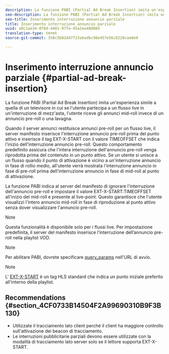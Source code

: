 ```yaml
---
description: La funzione PABI (Partial Ad Break Insertion) imita un'esperienza simile a quella di un televisore in cui se l'utente partecipa a un flusso live in un'interruzione di mezz'asta, l'utente riceve gli annunci mid-roll invece di un annuncio pre-roll o una lavagna.
seo-description: La funzione PABI (Partial Ad Break Insertion) imita un'esperienza simile a quella di un televisore in cui se l'utente partecipa a un flusso live in un'interruzione di mezz'asta, l'utente riceve gli annunci mid-roll invece di un annuncio pre-roll o una lavagna.
seo-title: Inserimento interruzione annuncio parziale
title: Inserimento interruzione annuncio parziale
uuid: a0c1ae34-0f8d-4401-97fe-45a2ea40d08d
translation-type: tm+mt
source-git-commit: 358c5b02d47f23a6adbc98e457e56c8220cae6e9

---
```



# Inserimento interruzione annuncio parziale {#partial-ad-break-insertion}

La funzione PABI (Partial Ad Break Insertion) imita un&#39;esperienza simile a quella di un televisore in cui se l&#39;utente partecipa a un flusso live in un&#39;interruzione di mezz&#39;asta, l&#39;utente riceve gli annunci mid-roll invece di un annuncio pre-roll o una lavagna.

Quando il server annunci restituisce annunci pre-roll per un flusso live, il server manifesto inserisce l&#39;interruzione annuncio pre-roll prima del punto attivo e inserisce il tag EXT-X-START con il valore TIMEOFFSET che indica l&#39;inizio dell&#39;interruzione annuncio pre-roll. Questo comportamento predefinito assicura che l&#39;intera interruzione dell&#39;annuncio pre-roll venga riprodotta prima del contenuto in un punto attivo. Se un utente si unisce a un flusso quando il punto di attivazione è vicino a un&#39;interruzione annuncio in fase di rollio medio, all&#39;utente verrà mostrata l&#39;interruzione annuncio in fase di pre-roll prima dell&#39;interruzione annuncio in fase di mid-roll al punto di attivazione.

La funzione PABI indica al server del manifesto di ignorare l&#39;interruzione dell&#39;annuncio pre-roll e impostare il valore EXT-X-START:TIMEOFFSET all&#39;inizio del mid-roll e presente al live-point. Questo garantisce che l&#39;utente visualizzi l&#39;intero annuncio mid-roll in fase di riproduzione al punto attivo senza dover visualizzare l&#39;annuncio pre-roll.

>[!NOTE]
>
>Questa funzionalità è disponibile solo per i flussi live. Per impostazione predefinita, il server del manifesto inserisce l’interruzione dell’annuncio pre-roll nella playlist VOD.

>[!NOTE]
>
>Per abilitare PABI, dovrete specificare [query_params](../../msapi-topics/ms-getting-started/ms-api-query-params.md) nell&#39;URL di avvio.

>[!NOTE]
>
>L&#39; [EXT-X-START](https://tools.ietf.org/html/rfc8216#section-4.3.5.2) è un tag HLS standard che indica un punto iniziale preferito all&#39;interno della playlist.

## Recommendations {#section_4CF0733B14504F2A99690310B9F3B130}

* Utilizzate il tracciamento lato client perché il client ha maggiore controllo sull&#39;attivazione dei beacon di tracciamento.
* Le interruzioni pubblicitarie parziali devono essere utilizzate con la modalità di tracciamento lato server solo se il lettore supporta EXT-X-START.